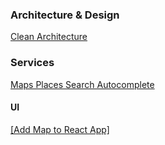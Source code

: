 ### Architecture & Design

[Clean Architecture](https://www.geeksforgeeks.org/complete-guide-to-clean-architecture/)

### Services

[Maps Places Search Autocomplete](https://developers.google.com/maps/documentation/places/web-service/migrate-autocomplete?_gl=1*1gjnmv1*_up*MQ..*_ga*OTA0NjYwMTAyLjE3NDYwNzM4NDY.*_ga_NRWSTWS78N*MTc0NjA3Mzg0Ny4xLjEuMTc0NjA3NDE1Mi4wLjAuMA..)

#### UI

[[Add Map to React App]](https://developers.google.com/codelabs/maps-platform/maps-platform-101-react-js#2)
